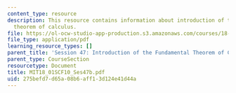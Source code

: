 ```yaml
---
content_type: resource
description: This resource contains information about introduction of the fundamental
  theorem of calculus.
file: https://ol-ocw-studio-app-production.s3.amazonaws.com/courses/18-01sc-single-variable-calculus-fall-2010/275befd7d65a08b6aff13d124e41d44a_MIT18_01SCF10_Ses47b.pdf
file_type: application/pdf
learning_resource_types: []
parent_title: 'Session 47: Introduction of the Fundamental Theorem of Calculus'
parent_type: CourseSection
resourcetype: Document
title: MIT18_01SCF10_Ses47b.pdf
uid: 275befd7-d65a-08b6-aff1-3d124e41d44a
---
```

